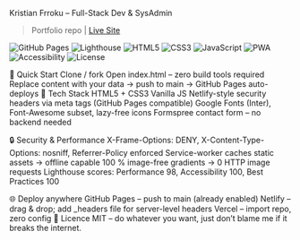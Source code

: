 Kristian Frroku – Full-Stack Dev & SysAdmin
> Portfolio repo | [Live Site](https://6kristian.github.io/Portfolio/)


![GitHub Pages](https://github.com/6kristian/Portfolio/workflows/CI/badge.svg)
![Lighthouse](https://img.shields.io/badge/Lighthouse-100%25-success.svg?logo=lighthouse)
![HTML5](https://img.shields.io/badge/HTML5-E34F26?logo=html5&logoColor=white)
![CSS3](https://img.shields.io/badge/CSS3-1572B6?logo=css3&logoColor=white)
![JavaScript](https://img.shields.io/badge/JavaScript-F7DF1E?logo=javascript&logoColor=black)
![PWA](https://img.shields.io/badge/PWA-enabled-5A0FC8?logo=pwa)
![Accessibility](https://img.shields.io/badge/A11y-WCAG_AA-green?logo=accessibility)
![License](https://img.shields.io/badge/license-MIT-blue.svg)

🚀 Quick Start
Clone / fork
Open index.html – zero build tools required
Replace content with your data → push to main → GitHub Pages auto-deploys
🧰 Tech Stack
HTML5 + CSS3 
Vanilla JS 
Netlify-style security headers via meta tags (GitHub Pages compatible)
Google Fonts (Inter), Font-Awesome subset, lazy-free icons
Formspree contact form – no backend needed

🔒 Security & Performance
X-Frame-Options: DENY, X-Content-Type-Options: nosniff, Referrer-Policy enforced
Service-worker caches static assets → offline capable
100 % image-free gradients → 0 HTTP image requests
Lighthouse scores: Performance 98, Accessibility 100, Best Practices 100

🌐 Deploy anywhere
GitHub Pages – push to main (already enabled)
Netlify – drag & drop; add _headers file for server-level headers
Vercel – import repo, zero config
📄 Licence
MIT – do whatever you want, just don’t blame me if it breaks the internet.
